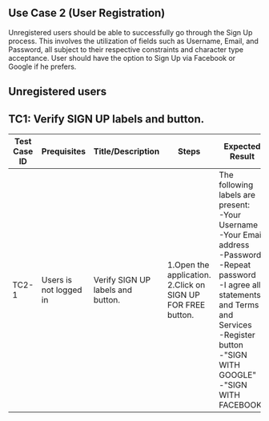 ## Use Case 2 (User Registration)
Unregistered users should be able to successfully go through the Sign Up process. This involves the utilization of
fields such as Username, Email, and Password, all subject to their respective constraints and character type
acceptance. User should have the option to Sign Up via Facebook or Google if he prefers.

## Unregistered users

## TC1: Verify SIGN UP labels and button.

| **Test Case ID** | **Prequisites** | **Title/Description** | **Steps** | **Expected Result** | **Pass/Fail** |
|------------------|-----------------|------------------------|-----------|----------------------|---------------|
| TC2-1            |Users is not logged in| Verify SIGN UP labels and button. | 1.Open the application.<br>2.Click on SIGN UP FOR FREE button. |The following labels are present:<br>-Your Username<br>-Your Email address<br>-Password <br>-Repeat password <br>-I agree all statements and Terms and Services<br>-Register button<br>-"SIGN WITH GOOGLE"<br>-"SIGN WITH FACEBOOK" | Pass           |
